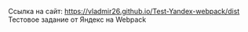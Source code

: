 Ссылка на сайт: https://vladmir26.github.io/Test-Yandex-webpack/dist
Тестовое задание от Яндекс на Webpack

